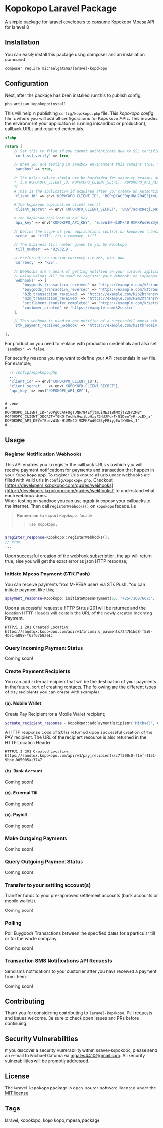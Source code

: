 # Kopokopo Laravel Package

A simple package for laravel developers to consume Kopokopo Mpesa API for laravel 8

## Installation

You can easily install this package using composer and an installation command

```sh
composer require michaelgatuma/laravel-kopokopo
```

## Configuration

Next, after the package has been installed run this to publish config;

```
php artisan kopokopo:install
```

This will help in publishing `config/kopokopo.php` file. This *kopokopo config* file is where you will add all
configurations for Kopokopo APIs. This includes the environment your application is running in(sandbox or production),
callback URLs and required credentials.

```php
<?php

return [
    // Set this to false if you cannot authenticate due to SSL certificate problem.
    'curl_ssl_verify' => true,

    // When you are testing in sandbox environment this remains true, to go to a live environment set it to false
    'sandbox' => true,

    /* The below values should not be hardcoded for security reason. Add these variables in .env
    *  i.e KOPOKOPO_CLIENT_ID, KOPOKOPO_CLIENT_SECRET, KOPOKOPO_API_KEY
    */
    # This is the application id acquired after you create an Authorization application on the kopokopo dashboard
    'client_id' => env('KOPOKOPO_CLIENT_ID', 'BOPgOCAGF0gsUNH794EfjtmLiMEJ1BfMXjTZ2FrZM8'),

    # The kopokopo application client secret
    'client_secret' => env('KOPOKOPO_CLIENT_SECRET', '8KGf7aoHzHezjLpHzyF5NdJFd-T-Q1DewYyKrpiBX_s'),

    # The kopokopo application api key
    'api_key' => env('KOPOKOPO_API_KEY', 'EuavW1N-H1UMk4D-9XPKPudGGZ3yFBiygEwfkWDes_I'),

    // Define the scope of your applications control on kopokopo transaction. Using company will control transactions for all till numbers regardless
    'scope' => 'till', //i.e company, till

    // The business till number given to you by Kopokopo
    'till_number' => '8293219',

    // Preferred transacting currency i.e KES, USD, AUD
    'currency' => 'KES',

    // Webhooks are a means of getting notified on your laravel application of events in the Kopo Kopo application. i.e https://api-docs.kopokopo.com/#webhooks
    // Below values will be used to register your webhooks on Kopokopo. For it to work, update the values and use Kopokopo::registerWebhooks() to register
    'webhooks' => [
        'buygoods_transaction_received' => 'https://example.com/k2transrec',
        'buygoods_transaction_reversed' => 'https://example.com/k2transrev',
        'b2b_transaction_received' => 'https://example.com/k2b2btransrec',
        'm2m_transaction_received' => 'https://example.com/k2m2mtransrec',
        'settlement_transfer_completed' => 'https://example.com/k2settcomp',
        'customer_created' => 'https://example.com/k2custcr'
    ],

    // This webhook is used to get notified of a successfull mpesa stk payment
    'stk_payment_received_webhook' => 'https://example.com/k2stkreceiv',

];

```

For production you need to replace with production credentials and also set `'sandbox' => false`.

For security reasons you may want to define your API credentials in `env` file. For example;

```php
  // config/kopokopo.php
  ...
  'client_id' => env('KOPOKOPO_CLIENT_ID'),
  'client_secret'   => env('KOPOKOPO_CLIENT_SECRET'),
  'api_key' => env('KOPOKOPO_API_KEY'),
  ...
```

```dotenv
# .env
# ...
KOPOKOPO_CLIENT_ID="BOPgOCAGF0gsUNH794EfjtmLiMEJ1BfMXjTZ2FrZM8"
KOPOKOPO_CLIENT_SECRET="8KGf7aoHzHezjLpHzyF5NdJFd-T-Q1DewYyKrpiBX_s"
KOPOKOPO_API_KEY="EuavW1N-H1UMk4D-9XPKPudGGZ3yFBiygEwfkWDes_I"
# ...
```

## Usage

### Register Notification Webhooks

This API enables you to register the callback URLs via which you will receive payment notifications for payments and
transaction that happen in your Kopo kopo app. To register Urls ensure all urls under webhooks are filled with valid
urls in `config/kopokopo.php`.
Checkout [https://developers.kopokopo.com/guides/webhooks](https://developers.kopokopo.com/guides/webhooks/) to
understand what each webhook does.  
When testing on sandbox you can use [ngrok](https://ngrok.com/) to expose your callbacks to the internet. Then
call `registerWebhooks()` on `Kopokopo` facade. i.e

> Remember to import `Kopokopo facade`
>> `use Kopokopo;`

```php
...
$register_response=Kopokopo::registerWebhooks();
// true
...
```

Upon successful creation of the webhook subscription, the api will return true, else you will get the exact error as
json HTTP response;

### Initiate Mpesa Payment (STK Push)

You can receive payments from M-PESA users via STK Push. You can initiate payment like this;

```php
$payment_response=Kopokopo::initiateMpesaPayment(50, '+254716076053', 'Michael', 'Gatuma', 'mgates4410@gmail.com', 'KES')
```

Upon a successful request a HTTP Status 201 will be returned and the location HTTP Header will contain the URL of the
newly created Incoming Payment.

`HTTP/1.1 201 Created Location: https://sandbox.kopokopo.com/api/v1/incoming_payments/247b1bd8-f5a0-4b71-a898-f62f67b8ae1c`

### Query Incoming Payment Status

Coming soon!

### Create Payment Recipients

You can add external recipient that will be the destination of your payments in the future, sort of creating contacts.
The following are the different types of pay recipients you can create with examples.

#### (a). Mobile Wallet

Create Pay Recipient for a Mobile Wallet recipient;

```php
$create_recipient_response = Kopokopo::addPaymentRecipient('Michael','Gatuma','mgates4410@gmail.com','+254716076053','Safaricom');
```

A HTTP response code of 201 is returned upon successful creation of the PAY recipient. The URL of the recipient resource
is also returned in the HTTP Location Header

`HTTP/1.1 201 Created Location: https://sandbox.kopokopo.com/api/v1/pay_recipients/c7f300c0-f1ef-4151-9bbe-005005aa3747`

#### (b). Bank Account

Coming soon!

#### (c). External Till

Coming soon!

#### (c). Paybill

Coming soon!

### Make Outgoing Payments

Coming soon!

### Query Outgoing Payment Status

Coming soon!

### Transfer to your settling account(s)

Transfer funds to your pre-approved settlement accounts (bank accounts or mobile wallets).

Coming soon!

### Polling

Poll Buygoods Transactions between the specified dates for a particular till or for the whole company.

Coming soon!

### Transaction SMS Notifications API Requests

Send sms notifications to your customer after you have received a payment from them.

Coming soon!

## Contributing

Thank you for considering contributing to `laravel-kopokopo`. Pull requests and issues welcome. Be sure to check open
issues and PRs before continuing.

## Security Vulnerabilities

If you discover a security vulnerability within laravel-kopokopo, please send an e-mail to Michael Gatuma via
mgates4410@gmail.com. All security vulnerabilities will be promptly addressed.

## License

The laravel-kopokopo package is open-source software licensed under
the [MIT license](https://opensource.org/licenses/MIT)

## Tags

laravel, kopokopo, kopo kopo, mpesa, package
